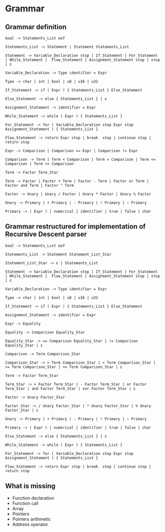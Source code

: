 # Grammar

## Grammar definition

`Goal -> Statements_List eof`

`Statements_List -> Statement | Statement Statements_List`

`Statement -> Variable_Declaration stop | If_Statement | For_Statement | While_Statement |  Flow_Statement | Assignment_Statement stop | stop | ε`

`Variable_Declaration -> Type identifier = Expr`

`Type -> char | int | bool | u8 | u16 | u32`

`If_Statement -> if ( Expr ) { Statements_List } Else_Statement`

`Else_Statement -> else { Statements_List } | ε`

`Assignment_Statement -> identifier = Expr`

`While_Statement -> while ( Expr ) { Statements_List }`

`For_Statement -> for ( Variable_Declaration stop Expr stop Assignment_Statement ) { Statements_List }`

`Flow_Statement -> return Expr stop | break  stop | continue stop | return stop`

`Expr -> Comparison | Comparison == Expr | Comparison != Expr`

`Comparison -> Term | Term < Comparison | Term > Comparison | Term <= Comparison | Term >= Comparison`

`Term -> Factor Term_Star`

`Term -> Factor | Factor + Term | Factor - Term | Factor or Term | Factor and Term | Factor ^ Term`

`Factor -> Unary | Unary / Factor | Unary * Factor | Unary % Factor`

`Unary -> Primary | + Primary | - Primary | ! Primary | ~ Primary`

`Primary -> ( Expr ) | numerical | identifier | true | false | char`

## Grammar restructured for implementation of Recursive Descent parser

`Goal -> Statements_List eof`

`Statements_List -> Statement Statement_List_Star`

`Statement_List_Star -> ε | Statements_List`

`Statement -> Variable_Declaration stop | If_Statement | For_Statement | While_Statement |  Flow_Statement | Assignment_Statement stop | stop | ε`

`Variable_Declaration -> Type identifier = Expr`
 
`Type -> char | int | bool | u8 | u16 | u32`

`If_Statement -> if ( Expr ) { Statements_List } Else_Statement`

`Assignment_Statement -> identifier = Expr`

`Expr -> Equality`

`Equality -> Comparison Equality_Star`

`Equality_Star -> == Comparison Equality_Star | != Comparison Equality_Star | ε`

`Comparison -> Term Comparison_Star`

`Comparison_Star -> > Term Comparison_Star | < Term Comparison_Star | >= Term Comparison_Star | <= Term Comparison_Star | ε`

`Term -> Factor Term_Star`

`Term_Star -> + Factor Term_Star | - Factor Term_Star | or Factor Term_Star | and Factor Term_Star | xor Factor Term_Star | ε`

`Factor -> Unary Factor_Star`

`Factor_Star -> / Unary Factor_Star | * Unary Factor_Star | % Unary Factor_Star | ε`

`Unary -> Primary | + Primary | - Primary | ! Primary | ~ Primary`

`Primary -> ( Expr ) | numerical | identifier | true | false | char`

`Else_Statement -> else { Statements_List } | ε`

`While_Statement -> while ( Expr ) { Statements_List }`

`For_Statement -> for ( Variable_Declaration stop Expr stop Assignment_Statement ) { Statements_List }`

`Flow_Statement -> return Expr stop | break  stop | continue stop | return stop`

## What is missing

- Function declaration
- Function call
- Array
- Pointers
- Pointers arithmetic
- Address operator
